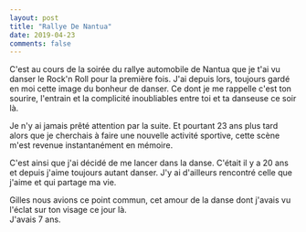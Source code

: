```yaml
---
layout: post
title: "Rallye De Nantua"
date: 2019-04-23
comments: false
---
```


C'est au cours de la soirée du rallye automobile de Nantua 
que je t'ai vu danser le Rock'n Roll pour la première fois.
J'ai depuis lors, toujours gardé en moi cette image du bonheur de danser. 
Ce dont je me rappelle c'est ton sourire, l'entrain et la complicité 
inoubliables entre toi et ta danseuse ce soir là.

Je n'y ai jamais prêté attention par la suite. 
Et pourtant 23 ans plus tard alors que je cherchais à faire une nouvelle 
activité sportive, cette scène m'est revenue instantanément en mémoire. 

C'est ainsi que j'ai décidé de me lancer dans la danse.
C'était il y a 20 ans et depuis j'aime toujours autant danser.
J'y ai d'ailleurs rencontré celle que j'aime et qui partage ma vie.

Gilles nous avions ce point commun, cet amour de la danse dont j'avais 
vu l'éclat sur ton visage ce jour là.  
J'avais 7 ans.

